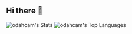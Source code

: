 ## Hi there 👋

![odahcam's Stats](https://github-readme-stats.vercel.app/api?username=odahcam&theme=react&show_icons=true&hide_border=true&count_private=true)
![odahcam's Top Languages](https://github-readme-stats.vercel.app/api/top-langs/?username=odahcam&theme=react&show_icons=true&hide_border=true&layout=compact)

